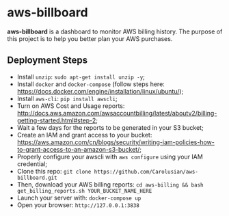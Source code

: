 # aws-billboard

**aws-billboard** is a dashboard to monitor AWS billing history. The purpose of this project is to help you better plan your AWS purchases.

## Deployment Steps

* Install `unzip`: `sudo apt-get install unzip -y`;
* Install `docker` and `docker-compose` (follow steps here: https://docs.docker.com/engine/installation/linux/ubuntu/);
* Install `aws-cli`: `pip install awscli`;
* Turn on AWS Cost and Usage reports: http://docs.aws.amazon.com/awsaccountbilling/latest/aboutv2/billing-getting-started.html#step-2;
* Wait a few days for the reports to be generated in your S3 bucket;
* Create an IAM and grant access to your bucket: https://aws.amazon.com/cn/blogs/security/writing-iam-policies-how-to-grant-access-to-an-amazon-s3-bucket/;
* Properly configure your awscli with `aws configure` using your IAM credential;
* Clone this repo: `git clone https://github.com/Carolusian/aws-billboard.git`
* Then, download your AWS billing reports: `cd aws-billing && bash get_billing_reports.sh YOUR_BUCKET_NAME_HERE` 
* Launch your server with: `docker-compose up`
* Open your browser: `http://127.0.0.1:3838`
